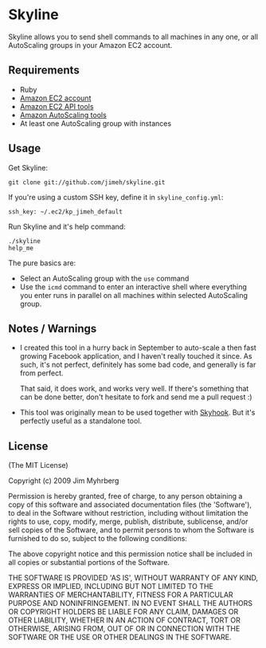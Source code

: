 # Skyline

Skyline allows you to send shell commands to all machines in any one, or all AutoScaling groups in your Amazon EC2 account.


## Requirements

* Ruby
* [Amazon EC2 account][ec2]
* [Amazon EC2 API tools][ec2tools]
* [Amazon AutoScaling tools][astools]
* At least one AutoScaling group with instances


## Usage

Get Skyline:

    git clone git://github.com/jimeh/skyline.git

If you're using a custom SSH key, define it in `skyline_config.yml`:

    ssh_key: ~/.ec2/kp_jimeh_default

Run Skyline and it's help command:

    ./skyline
    help_me

The pure basics are:
* Select an AutoScaling group with the `use` command
* Use the `icmd` command to enter an interactive shell where everything you enter runs in parallel on all machines within selected AutoScaling group.


## Notes / Warnings

* I created this tool in a hurry back in September to auto-scale a then fast growing Facebook application, and I haven't really touched it since. As such, it's not perfect, definitely has some bad code, and generally is far from perfect.

  That said, it does work, and works very well. If there's something that can be done better, don't hesitate to fork and send me a pull request :)

* This tool was originally mean to be used together with [Skyhook][skyhook]. But it's perfectly useful as a standalone tool.


## License

(The MIT License)

Copyright (c) 2009 Jim Myhrberg

Permission is hereby granted, free of charge, to any person obtaining
a copy of this software and associated documentation files (the
'Software'), to deal in the Software without restriction, including
without limitation the rights to use, copy, modify, merge, publish,
distribute, sublicense, and/or sell copies of the Software, and to
permit persons to whom the Software is furnished to do so, subject to
the following conditions:

The above copyright notice and this permission notice shall be
included in all copies or substantial portions of the Software.

THE SOFTWARE IS PROVIDED 'AS IS', WITHOUT WARRANTY OF ANY KIND,
EXPRESS OR IMPLIED, INCLUDING BUT NOT LIMITED TO THE WARRANTIES OF
MERCHANTABILITY, FITNESS FOR A PARTICULAR PURPOSE AND NONINFRINGEMENT.
IN NO EVENT SHALL THE AUTHORS OR COPYRIGHT HOLDERS BE LIABLE FOR ANY
CLAIM, DAMAGES OR OTHER LIABILITY, WHETHER IN AN ACTION OF CONTRACT,
TORT OR OTHERWISE, ARISING FROM, OUT OF OR IN CONNECTION WITH THE
SOFTWARE OR THE USE OR OTHER DEALINGS IN THE SOFTWARE.




[ec2]: http://aws.amazon.com/ec2/
[ec2tools]: http://developer.amazonwebservices.com/connect/entry.jspa?externalID=351&categoryID=88
[astools]: http://developer.amazonwebservices.com/connect/entry.jspa?externalID=2535&categoryID=88
[skyhook]: git://github.com/jimeh/skyhook.git